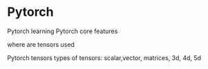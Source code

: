 # Pytorch
Pytorch learning
Pytorch core features

where are tensors used 

Pytorch tensors types of tensors:
scalar,vector, matrices, 3d, 4d, 5d


